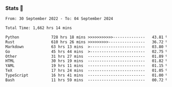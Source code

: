 ### Stats 👋
<!--START_SECTION:waka-->

```txt
From: 30 September 2022 - To: 04 September 2024

Total Time: 1,662 hrs 14 mins

Python              728 hrs 18 mins >>>>>>>>>>>--------------   43.81 %
Rust                610 hrs 26 mins >>>>>>>>>----------------   36.72 %
Markdown            63 hrs 13 mins  >------------------------   03.80 %
Go                  45 hrs 44 mins  >------------------------   02.75 %
Other               31 hrs 27 mins  -------------------------   01.89 %
HTML                30 hrs 19 mins  -------------------------   01.82 %
YAML                19 hrs 11 mins  -------------------------   01.15 %
TeX                 17 hrs 24 mins  -------------------------   01.05 %
TypeScript          16 hrs 41 mins  -------------------------   01.00 %
Bash                11 hrs 59 mins  -------------------------   00.72 %
```

<!--END_SECTION:waka-->

<!--
**buhaytza2005/buhaytza2005** is a ✨ _special_ ✨ repository because its `README.md` (this file) appears on your GitHub profile.

Here are some ideas to get you started:

- 🔭 I’m currently working on ...
- 🌱 I’m currently learning ...
- 👯 I’m looking to collaborate on ...
- 🤔 I’m looking for help with ...
- 💬 Ask me about ...
- 📫 How to reach me: ...
- 😄 Pronouns: ...
- ⚡ Fun fact: ...
-->


